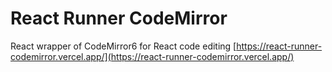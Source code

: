 # React Runner CodeMirror

React wrapper of CodeMirror6 for React code editing [https://react-runner-codemirror.vercel.app/](https://react-runner-codemirror.vercel.app/)
